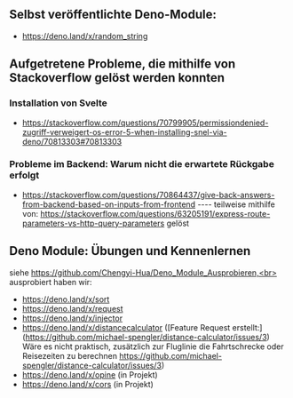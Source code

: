 ## Selbst veröffentlichte Deno-Module:
- https://deno.land/x/random_string


## Aufgetretene Probleme, die mithilfe von Stackoverflow gelöst werden konnten
### Installation von Svelte
- https://stackoverflow.com/questions/70799905/permissiondenied-zugriff-verweigert-os-error-5-when-installing-snel-via-deno/70813303#70813303

### Probleme im Backend: Warum nicht die erwartete Rückgabe erfolgt
- https://stackoverflow.com/questions/70864437/give-back-answers-from-backend-based-on-inputs-from-frontend ---- teilweise mithilfe von: https://stackoverflow.com/questions/63205191/express-route-parameters-vs-http-query-parameters gelöst

## Deno Module: Übungen und Kennenlernen
siehe https://github.com/Chengyi-Hua/Deno_Module_Ausprobieren,<br>
ausprobiert haben wir:<br>
- https://deno.land/x/sort
- https://deno.land/x/request
- https://deno.land/x/injector
- https://deno.land/x/distancecalculator  ([Feature Request erstellt:] (https://github.com/michael-spengler/distance-calculator/issues/3) Wäre es nicht praktisch, zusätzlich zur Fluglinie die Fahrtschrecke oder Reisezeiten zu berechnen https://github.com/michael-spengler/distance-calculator/issues/3)
- https://deno.land/x/opine (in Projekt)
- https://deno.land/x/cors (in Projekt)



